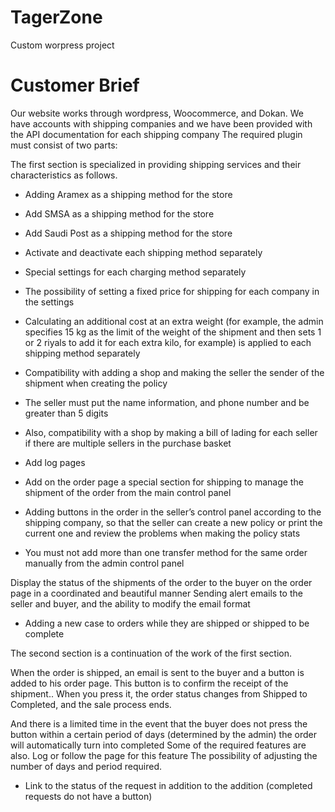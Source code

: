 # TagerZone 
Custom worpress project 

# Customer Brief
Our website works through wordpress, Woocommerce, and Dokan.
We have accounts with shipping companies and we have been provided with the API documentation for each shipping company
The required plugin must consist of two parts:

The first section is specialized in providing shipping services and their characteristics as follows.

- Adding Aramex as a shipping method for the store
- Add SMSA as a shipping method for the store
- Add Saudi Post as a shipping method for the store
- Activate and deactivate each shipping method separately
- Special settings for each charging method separately
- The possibility of setting a fixed price for shipping for each company in the settings
- Calculating an additional cost at an extra weight (for example, the admin specifies 15 kg as the limit of the weight of the shipment and then sets 1 or 2 riyals to add it for each extra kilo, for example) is applied to each shipping method separately

- Compatibility with adding a shop and making the seller the sender of the shipment when creating the policy
- The seller must put the name information, and phone number and be greater than 5 digits
- Also, compatibility with a shop by making a bill of lading for each seller if there are multiple sellers in the purchase basket
- Add log pages
- Add on the order page a special section for shipping to manage the shipment of the order from the main control panel
- Adding buttons in the order in the seller’s control panel according to the shipping company, so that the seller can create a new policy or print the current one and review the problems when making the policy stats
- You must not add more than one transfer method for the same order manually from the admin control panel



Display the status of the shipments of the order to the buyer on the order page in a coordinated and beautiful manner
Sending alert emails to the seller and buyer, and the ability to modify the email format
- Adding a new case to orders while they are shipped or
shipped
to be complete

The second section is a continuation of the work of the first section.

When the order is shipped, an email is sent to the buyer and a button is added to his order page.
This button is to confirm the receipt of the shipment.. When you press it, the order status changes from Shipped to Completed, and the sale process ends.

And there is a limited time in the event that the buyer does not press the button within a certain period of days (determined by the admin) the order will automatically turn into completed
Some of the required features are also.
Log or follow the page for this feature
The possibility of adjusting the number of days and period required.
- Link to the status of the request in addition to the addition (completed requests do not have a button)

